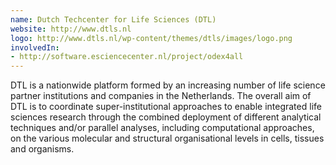 ```yaml
---
name: Dutch Techcenter for Life Sciences (DTL)
website: http://www.dtls.nl
logo: http://www.dtls.nl/wp-content/themes/dtls/images/logo.png
involvedIn:
- http://software.esciencecenter.nl/project/odex4all
---
```

DTL is a nationwide platform formed by an increasing number of life science partner institutions and companies in the Netherlands. The overall aim of DTL is to coordinate super-institutional approaches to enable integrated life sciences research through the combined deployment of different analytical techniques and/or parallel analyses, including computational approaches, on the various molecular and structural organisational levels in cells, tissues and organisms.
